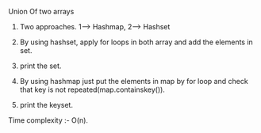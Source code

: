 Union Of two arrays

<!-- Approach -->

1. Two approaches. 1--> Hashmap, 2--> Hashset

2. By using hashset, apply for loops in both array and add the elements in set.

3. print the set.

4. By using hashmap just put the elements in map by for loop and check that key is not repeated(map.containskey()).

5. print the keyset.

Time complexity :- O(n).